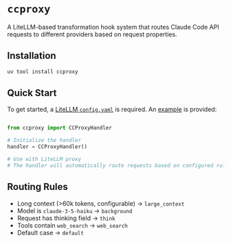 # `ccproxy`

A LiteLLM-based transformation hook system that routes Claude Code API requests to different providers based on request properties.

## Installation

```bash
uv tool install ccproxy
```

## Quick Start

To get started, a [LiteLLM `config.yaml`](https://docs.litellm.ai/docs/proxy/configs) is required. An [example](./config.yaml.example) is provided:

```

```

```python
from ccproxy import CCProxyHandler

# Initialize the handler
handler = CCProxyHandler()

# Use with LiteLLM proxy
# The handler will automatically route requests based on configured rules
```

## Routing Rules

- Long context (>60k tokens, configurable) → `large_context`
- Model is `claude-3-5-haiku` → `background`
- Request has thinking field → `think`
- Tools contain `web_search` → `web_search`
- Default case → `default`
